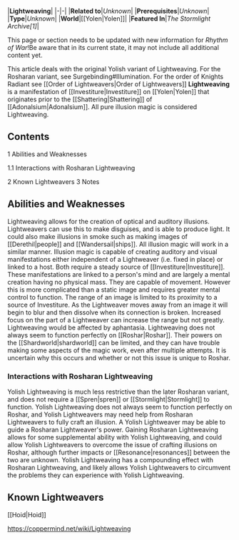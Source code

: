 |**Lightweaving**|
|-|-|
|**Related to**|*Unknown*|
|**Prerequisites**|*Unknown*|
|**Type**|*Unknown*|
|**World**|[[Yolen\|Yolen]]|
|**Featured In**|*The Stormlight Archive[1]*|

This page or section needs to be updated with new information for *Rhythm of War*!Be aware that in its current state, it may not include all additional content yet.

This article deals with the original Yolish variant of Lightweaving. For the Rosharan variant, see Surgebinding#Illumination. For the order of Knights Radiant see [[Order of Lightweavers\|Order of Lightweavers]]
**Lightweaving** is a manifestation of [[Investiture\|Investiture]] on [[Yolen\|Yolen]] that originates prior to the [[Shattering\|Shattering]] of [[Adonalsium\|Adonalsium]]. All pure illusion magic is considered Lightweaving.

## Contents

1 Abilities and Weaknesses

1.1 Interactions with Rosharan Lightweaving


2 Known Lightweavers
3 Notes


## Abilities and Weaknesses
Lightweaving allows for the creation of optical and auditory illusions. Lightweavers can use this to make disguises, and is able to produce light. It could also make illusions in smoke such as making images of [[Derethil\|people]] and [[Wandersail\|ships]]. All illusion magic will work in a similar manner. Illusion magic is capable of creating auditory and visual manifestations either independent of a Lightweaver (i.e. fixed in place) or linked to a host. Both require a steady source of [[Investiture\|Investiture]]. These manifestations are linked to a person's mind and are largely a mental creation having no physical mass. They are capable of movement. However this is more complicated than a static image and requires greater mental control to function. The range of an image is limited to its proximity to a source of Investiture. As the Lightweaver moves away from an image it will begin to blur and then dissolve when its connection is broken. Increased focus on the part of a Lightweaver can increase the range but not greatly. Lightweaving would be affected by aphantasia.
Lightweaving does not always seem to function perfectly on [[Roshar\|Roshar]]. Their powers on the [[Shardworld\|shardworld]] can be limited, and they can have trouble making some aspects of the magic work, even after multiple attempts. It is uncertain why this occurs and whether or not this issue is unique to Roshar.

### Interactions with Rosharan Lightweaving
Yolish Lightweaving is much less restrictive than the later Rosharan variant, and does not require a [[Spren\|spren]] or [[Stormlight\|Stormlight]] to function. Yolish Lightweaving does not always seem to function perfectly on Roshar, and Yolish Lightweavers may need help from Rosharan Lightweavers to fully craft an illusion. A Yolish Lightweaver may be able to guide a Rosharan Lightweaver's power.
Gaining Rosharan Lightweaving allows for some supplemental ability with Yolish Lightweaving, and could allow Yolish Lightweavers to overcome the issue of crafting illusions on Roshar, although further impacts or [[Resonance\|resonances]] between the two are unknown. Yolish Lightweaving has a compounding effect with Rosharan Lightweaving, and likely allows Yolish Lightweavers to circumvent the problems they can experience with Yolish Lightweaving.

## Known Lightweavers
[[Hoid\|Hoid]]


https://coppermind.net/wiki/Lightweaving